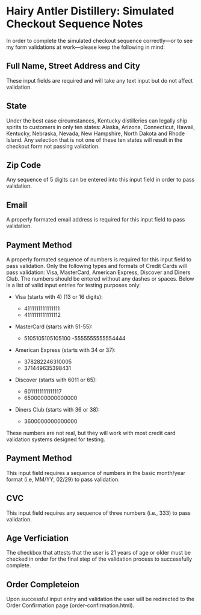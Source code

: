 # Hairy Antler Distillery: Simulated Checkout Sequence Notes

In order to complete the simulated checkout sequence correctly—or to see my form validations at work—please keep the following in mind:

## Full Name, Street Address and City

These input fields are required and will take any text input but do not affect validation.

## State

Under the best case circumstances, Kentucky distilleries can legally ship spirits to customers in only ten states: Alaska, Arizona, Connecticut, Hawaii, Kentucky, Nebraska, Nevada, New Hampshire, North Dakota and Rhode Island. Any selection that is not one of these ten states will result in the checkout form not passing validation.

## Zip Code

Any sequence of 5 digits can be entered into this input field in order to pass validation.

## Email

A properly formated email address is required for this input field to pass validation.

## Payment Method

A properly formated sequence of numbers is required for this input field to pass validation.
Only the following types and formats of Credit Cards will pass validation: Visa, MasterCard, American Express, Discover and Diners Club. The numbers should be entered without any dashes or spaces. Below is a list of valid input entries for testing purposes only:

- Visa (starts with 4) (13 or 16 digits):

  - 4111111111111111 
  - 4111111111111112 

- MasterCard (starts with 51-55):

  - 5105105105105100
    -5555555555554444

- American Express (starts with 34 or 37):
  - 378282246310005
  - 371449635398431

- Discover (starts with 6011 or 65):
    - 6011111111111117
    - 6500000000000000

- Diners Club (starts with 36 or 38):

    - 3600000000000000

These numbers are not real, but they will work with most credit card validation systems designed for testing.

## Payment Method

This input field requires a sequence of numbers in the basic month/year format (i.e, MM/YY, 02/29) to pass validation.

## CVC

This input field requires any sequence of three numbers (i.e., 333) to pass validation.

## Age Verficiation

The checkbox that attests that the user is 21 years of age or older must be checked in order for the final step of the validation process to successfully complete.

## Order Completeion

Upon successful input entry and validation the user will be redirected to the Order Confirmation page (order-confirmation.html).